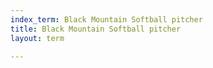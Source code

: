 ```yaml
---
index_term: Black Mountain Softball pitcher
title: Black Mountain Softball pitcher
layout: term

---
```

